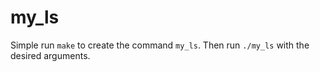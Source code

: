 # my_ls

Simple run `make` to create the command `my_ls`. Then run `./my_ls` with the desired arguments.